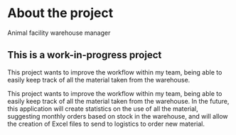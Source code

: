 # About the project

Animal facility warehouse manager

## This is a work-in-progress project

This project wants to improve the workflow within my team, being able to easily keep track of all the material taken from the warehouse.

This project wants to improve the workflow within my team, being able to easily keep track of all the material taken from the warehouse.
In the future, this application will create statistics on the use of all the material,
suggesting monthly orders based on stock in the warehouse,
and will allow the creation of Excel files to send to logistics to order new material.
